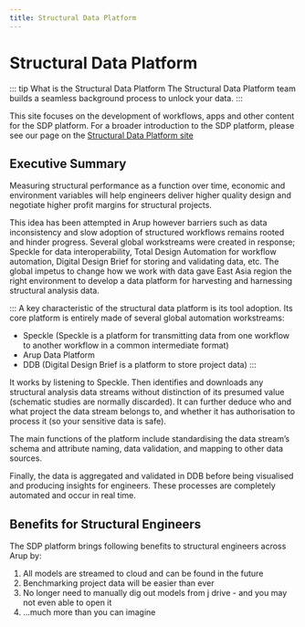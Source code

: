 ```yaml
---
title: Structural Data Platform
---
```


# Structural Data Platform

::: tip What is the Structural Data Platform
The Structural Data Platform team builds a seamless background process to unlock your data. 
:::

This site focuses on the development of workflows, apps and other content for the SDP platform.  For a broader introduction to the SDP platform, please see our page on the [Structural Data Platform site](https://arup.sharepoint.com/sites/Structural/SitePages/IiA/IiA-25638.aspx)


## Executive Summary
Measuring structural performance as a function over time, economic and environment variables will help engineers deliver higher quality design and negotiate higher profit margins for structural projects.

This idea has been attempted in Arup however barriers such as data inconsistency and slow adoption of structured workflows remains rooted and hinder progress. Several global workstreams were created in response; Speckle for data interoperability, Total Design Automation for workflow automation, Digital Design Brief for storing and validating data, etc. The global impetus to change how we work with data gave East Asia region the right environment to develop a data platform for harvesting and harnessing structural analysis data. 


:::
A key characteristic of the structural data platform is its tool adoption. Its core platform is entirely made of several global automation workstreams:

- Speckle (Speckle is a platform for transmitting data from one workflow to another workflow in a common intermediate format)
- Arup Data Platform
- DDB (Digital Design Brief is a platform to store project data)
:::


It works by listening to Speckle. Then identifies and downloads any structural analysis data streams without distinction of its presumed value (schematic studies are normally discarded). It can further deduce who and what project the data stream belongs to, and whether it has authorisation to process it (so your sensitive data is safe). 

The main functions of the platform include standardising the data stream’s schema and attribute naming, data validation, and mapping to other data sources. 

Finally, the data is aggregated and validated in DDB before being visualised and producing insights for engineers. These processes are completely automated and occur in real time. 


## Benefits for Structural Engineers

The SDP platform brings following benefits to structural engineers across Arup by:

1. All models are streamed to cloud and can be found in the future
2. Benchmarking project data will be easier than ever
3. No longer need to manually dig out models from j drive - and you may not even able to open it
4. ...much more than you can imagine

